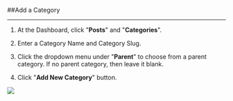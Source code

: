 ##Add a Category

---------------------
1. At the Dashboard, click "**Posts**" and "**Categories**".

2. Enter a Category Name and Category Slug.

3. Click the dropdown menu under "**Parent**" to choose from a parent category. If no parent category, then leave it blank.

4. Click "**Add New Category**" button.

<img src="https://cloud.githubusercontent.com/assets/7699775/7001425/66dae5ca-dc73-11e4-8799-be2318c6d3ab.png">
